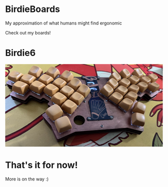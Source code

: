 # BirdieBoards
My approximation of what humans might find ergonomic

Check out my boards!

# Birdie6
![Birdie6](/Images/butter6.jpeg)

# That's it for now!

More is on the way :)
